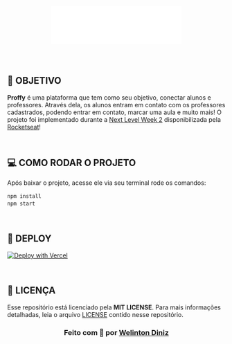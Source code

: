 <h1 align="center">
    <img alt="Proffy" src="./src/Assets/logo.svg" width="300px"/>
</h1>

</div>

<br/>

## **:rocket: OBJETIVO**

<strong>Proffy</strong> é uma plataforma que tem como seu objetivo, conectar alunos e professores. Através dela, os alunos entram em contato com os professores cadastrados, podendo entrar em contato, marcar uma aula e muito mais! O projeto foi implementado durante a [Next Level Week 2](https://nextlevelweek.com/) disponibilizada pela [Rocketseat](https://rocketseat.com.br/)!

<br />

## **:computer: COMO RODAR O PROJETO**

Após baixar o projeto, acesse ele via seu terminal rode os comandos:

```sh
npm install
npm start
```

<br />

## **:hammer: DEPLOY**

[![Deploy with Vercel](https://vercel.com/button?color=000)](https://proffy.tondinizr.vercel.app/)

<br />

## **:page_with_curl: LICENÇA**

Esse repositório está licenciado pela **MIT LICENSE**. Para mais informações detalhadas, leia o arquivo [LICENSE](./LICENSE) contido nesse repositório.

<h3 align="center">
  Feito com 💙 por <a href="https://www.linkedin.com/in/welintondiniz/"> Welinton Diniz </a>
</h3>
